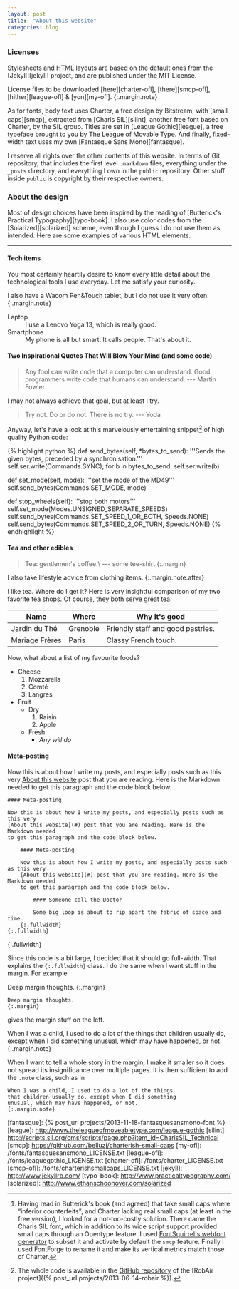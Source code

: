 ```yaml
---
layout: post
title:  "About this website"
categories: blog
---
```


### Licenses

Stylesheets and HTML layouts are based on the default ones from the
[Jekyll][jekyll] project, and are published under the MIT License.

License files to be downloaded [here][charter-ofl], [there][smcp-ofl],
[hither][league-ofl] & [yon][my-ofl].
{:.margin.note}

As for fonts, body text uses Charter, a free design by Bitstream, with [small
caps][smcp][^smallcaps] extracted from [Charis SIL][silint], another free font
based on Charter, by the SIL group. Titles are set in [League Gothic][league],
a free typeface brought to you by The League of Movable Type. And finally,
fixed-width text uses my own [Fantasque Sans Mono][fantasque].

[^smallcaps]:
    Having read in Butterick's book (and agreed) that fake small caps where
    <q>inferior counterfeits</q>, and Charter lacking real small caps (at least
    in the free version), I looked for a not-too-costly solution. There came
    the Charis SIL font, which in addition to its wide script support provided
    small caps through an Opentype feature. I used [FontSquirrel's webfont
    generator](http://www.fontsquirrel.com/tools/webfont-generator) to subset
    it and activate by default the `smcp` feature. Finally I used FontForge to
    rename it and make its vertical metrics match those of Charter.

I reserve all rights over the other contents of this website. In terms of Git
repository, that includes the first level `.markdown` files, everything under
the `_posts` directory, and everything I own in the `public` repository. Other
stuff inside `public` is copyright by their respective owners.



### About the design

Most of design choices have been inspired by the reading of [Butterick's
Practical Typography][typo-book]. I also use color codes from the
[Solarized][solarized] scheme, even though I guess I do not use them as
intended. Here are some examples of various HTML elements.

---------------

#### Tech items

You most certainly heartily desire to know every little detail about the technological
tools I use everyday. Let me satisfy your curiosity. 

I also have a Wacom Pen&Touch tablet, but I do not use it very often.
{:.margin.note}

<dl>
<dt>Laptop</dt>
<dd>I use a Lenovo Yoga 13, which is really good.</dd>
<dt>Smartphone</dt>
<dd>My phone is all but smart. It calls people. That's about it.</dd>
</dl>


#### Two Inspirational Quotes That Will Blow Your Mind (and some code)

> Any fool can write code that a computer can understand. Good programmers
> write code that humans can understand. --- Martin Fowler

I may not always achieve that goal, but at least I try. 

> Try not. Do or do not. There is no try. --- Yoda

Anyway, let's have a look at this marvelously entertaining snippet[^robair] of
high quality Python code:

{% highlight python %}
def send_bytes(self, *bytes_to_send):
    '''Sends the given bytes, preceded by a synchronisation.'''
    self.ser.write(Commands.SYNC);
    for b in bytes_to_send:
        self.ser.write(b)

def set_mode(self, mode):
    '''set the mode of the MD49'''
    self.send_bytes(Commands.SET_MODE, mode)

def stop_wheels(self):
    '''stop both motors'''
    self.set_mode(Modes.UNSIGNED_SEPARATE_SPEEDS)
    self.send_bytes(Commands.SET_SPEED_1_OR_BOTH, Speeds.NONE)
    self.send_bytes(Commands.SET_SPEED_2_OR_TURN, Speeds.NONE)
{% endhighlight %}

#### Tea and other edibles

> Tea: gentlemen's coffee.\\
> --- some tee-shirt
{:.margin}

I also take lifestyle advice from clothing items.
{:.margin.note.after}

I like tea. Where do I get it? Here is very insightful comparison of my two
favorite tea shops.  Of course, they both serve great tea.

Name           | Where    | Why it's good
---------------|----------|----------------------------------
Jardin du Thé  | Grenoble | Friendly staff and good pastries.
Mariage Frères | Paris    | Classy French touch.

Now, what about a list of my favourite foods?

* Cheese
   1. Mozzarella
   2. Comté
   3. Langres
* Fruit
   * Dry
      1. Raisin
      2. Apple
   * Fresh
      * *Any will do*

#### Meta-posting

Now this is about how I write my posts, and especially posts such as this very
[About this website](#) post that you are reading. Here is the Markdown needed
to get this paragraph and the code block below.

    #### Meta-posting
    
    Now this is about how I write my posts, and especially posts such as this very
    [About this website](#) post that you are reading. Here is the Markdown needed
    to get this paragraph and the code block below.
    
        #### Meta-posting
        
        Now this is about how I write my posts, and especially posts such as this very
        [About this website](#) post that you are reading. Here is the Markdown needed
        to get this paragraph and the code block below.
        
            #### Someone call the Doctor
            
            Some big loop is about to rip apart the fabric of space and time.    
        {:.fullwidth}
    {:.fullwidth}
{:.fullwidth}

Since this code is a bit large, I decided that it should go full-width. That
explains the `{:.fullwidth}` class. I do the same when I want stuff in the
margin. For example

Deep margin thoughts.
{:.margin}

    Deep margin thoughts.
    {:.margin}

gives the margin stuff on the left.

When I was a child, I used to do a lot of the things that children usually do,
except when I did something unusual, which may have happened, or not.
{:.margin.note}

When I want to tell a whole story in the margin, I make it smaller so it does
not spread its insignificance over multiple pages. It is then sufficient to add
the `.note` class, such as in

    When I was a child, I used to do a lot of the things
    that children usually do, except when I did something
    unusual, which may have happened, or not.
    {:.margin.note}



[fantasque]: {% post_url projects/2013-11-18-fantasquesansmono-font %}
[league]: http://www.theleagueofmoveabletype.com/league-gothic
[silint]: http://scripts.sil.org/cms/scripts/page.php?item_id=CharisSIL_Technical
[smcp]: https://github.com/belluzj/charterish-small-caps
[my-ofl]: /fonts/fantasquesansmono_LICENSE.txt
[league-ofl]: /fonts/leaguegothic_LICENSE.txt
[charter-ofl]: /fonts/charter_LICENSE.txt
[smcp-ofl]: /fonts/charterishsmallcaps_LICENSE.txt
[jekyll]: http://www.jekyllrb.com/
[typo-book]: http://www.practicaltypography.com/
[solarized]: http://www.ethanschoonover.com/solarized

[^robair]:
    The whole code is available in the [GitHub
    repository](https://github.com/belluzj/RobAir) of the [RobAir
    project]({% post_url projects/2013-06-14-robair %}).
